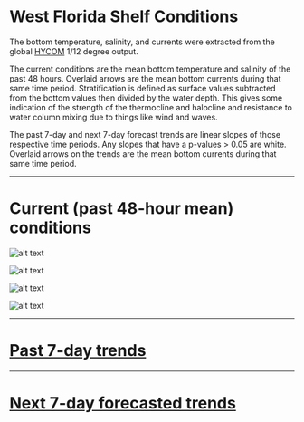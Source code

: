 # West Florida Shelf Conditions

The bottom temperature, salinity, and currents were extracted from the global [HYCOM](https://www.hycom.org) 1/12 degree output.

The current conditions are the mean bottom temperature and salinity of the past 48 hours. Overlaid arrows are the mean bottom currents during that same time period. Stratification is defined as surface values subtracted from the bottom values then divided by the water depth. This gives some indication of the strength of the thermocline and halocline and resistance to water column mixing due to things like wind and waves.

The past 7-day and next 7-day forecast trends are linear slopes of those respective time periods. Any slopes that have a p-values > 0.05 are white. Overlaid arrows on the trends are the mean bottom currents during that same time period.

---

# Current (past 48-hour mean) conditions

![alt text](https://github.com/imaginaryfish/SWFL_conditions/blob/main/figures/hycom_surf_now.png "Current surface temperature and salinity conditions")

![alt text](https://github.com/imaginaryfish/SWFL_conditions/blob/main/figures/hycom_bottom_now.png "Current bottom temperature and salinity conditions")

![alt text](https://github.com/imaginaryfish/SWFL_conditions/blob/main/figures/hycom_strat_now.png "Current stratification conditions")

![alt text](https://github.com/imaginaryfish/SWFL_conditions/blob/main/figures/stratification_example.png "stratification explanation")

---

# [Past 7-day trends](https://github.com/imaginaryfish/SWFL_conditions/blob/main/past.md)

---

# [Next 7-day forecasted trends](https://github.com/imaginaryfish/SWFL_conditions/blob/main/forecast.md)

